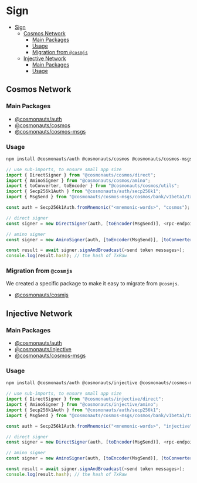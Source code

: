# Sign

- [Sign](#sign)
  - [Cosmos Network](#cosmos-network)
    - [Main Packages](#main-packages)
    - [Usage](#usage)
    - [Migration from `@cosmjs`](#migration-from-cosmjs)
  - [Injective Network](#injective-network)
    - [Main Packages](#main-packages-1)
    - [Usage](#usage-1)

## Cosmos Network

### Main Packages

- [@cosmonauts/auth](/packages/auth/README.md)
- [@cosmonauts/cosmos](/networks/cosmos/README.md)
- [@cosmonauts/cosmos-msgs](/networks/cosmos-msgs/README.md)

### Usage

```sh
npm install @cosmonauts/auth @cosmonauts/cosmos @cosmonauts/cosmos-msgs
```

```ts
// use sub-imports, to ensure small app size
import { DirectSigner } from "@cosmonauts/cosmos/direct";
import { AminoSigner } from "@cosmonauts/cosmos/amino";
import { toConverter, toEncoder } from "@cosmonauts/cosmos/utils";
import { Secp256k1Auth } from "@cosmonauts/auth/secp256k1";
import { MsgSend } from "@cosmonauts/cosmos-msgs/cosmos/bank/v1beta1/tx";

const auth = Secp256k1Auth.fromMnemonic("<mnemonic-words>", "cosmos");

// direct signer
const signer = new DirectSigner(auth, [toEncoder(MsgSend)], <rpc-endpoint>);

// amino signer
const signer = new AminoSigner(auth, [toEncoder(MsgSend)], [toConverter(MsgSend)], <rpc-endpoint>);

const result = await signer.signAndBroadcast(<send token messages>);
console.log(result.hash); // the hash of TxRaw
```

### Migration from `@cosmjs`

We created a specific package to make it easy to migrate from `@cosmjs`.

- [@cosmonauts/cosmjs](/networks/cosmjs/README.md)

## Injective Network

### Main Packages

- [@cosmonauts/auth](/packages/auth/README.md)
- [@cosmonauts/injective](/networks/injective/README.md)
- [@cosmonauts/cosmos-msgs](/networks/cosmos-msgs/README.md)

### Usage

```sh
npm install @cosmonauts/auth @cosmonauts/injective @cosmonauts/cosmos-msgs
```

```ts
// use sub-imports, to ensure small app size
import { DirectSigner } from "@cosmonauts/injective/direct";
import { AminoSigner } from "@cosmonauts/injective/amino";
import { Secp256k1Auth } from "@cosmonauts/auth/secp256k1";
import { MsgSend } from "@cosmonauts/cosmos-msgs/cosmos/bank/v1beta1/tx";

const auth = Secp256k1Auth.fromMnemonic("<mnemonic-words>", "injective");

// direct signer
const signer = new DirectSigner(auth, [toEncoder(MsgSend)], <rpc-endpoint>);

// amino signer
const signer = new AminoSigner(auth, [toEncoder(MsgSend)], [toConverter(MsgSend)], <rpc-endpoint>);

const result = await signer.signAndBroadcast(<send token messages>);
console.log(result.hash); // the hash of TxRaw
```